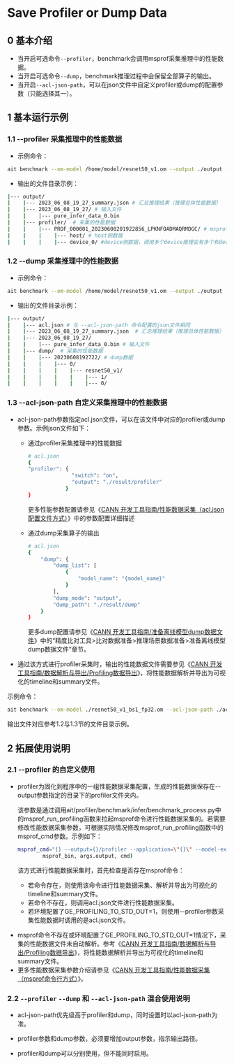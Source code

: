 # Save Profiler or Dump Data


## 0 基本介绍
- 当开启可选命令`--profiler`，benchmark会调用msprof采集推理中的性能数据。
- 当开启可选命令`--dump`，benchmark推理过程中会保留全部算子的输出。
- 当开启`--acl-json-path`，可以在json文件中自定义profiler或dump的配置参数（只能选择其一）。

## 1 基本运行示例
### 1.1 --profiler 采集推理中的性能数据
- 示例命令：
```bash
ait benchmark --om-model /home/model/resnet50_v1.om --output ./output --profiler 1

```
- 输出的文件目录示例：
```bash
|--- output/
|    |--- 2023_06_08_19_27_summary.json # 汇总推理结果（推理总体性能数据）
|    |--- 2023_06_08_19_27/ # 输入文件
|    |    |--- pure_infer_data_0.bin
|    |--- profiler/  # 采集的性能数据
|    |    |--- PROF_000001_20230608201922856_LPKNFOADMAQRMDGC/ # msprof保存的数据
|    |    |    |--- host/ # host侧数据
|    |    |    |--- device_0/ #device侧数据，调用多个device推理会有多个和device文件夹

```
### 1.2 --dump 采集推理中的性能数据
- 示例命令：
```bash
ait benchmark --om-model /home/model/resnet50_v1.om --output ./output --dump 1
```
- 输出的文件目录示例：
```bash
|--- output/
|    |--- acl.json # 与 --acl-json-path 命令配置的json文件相同
|    |--- 2023_06_08_19_27_summary.json  # 汇总推理结果（推理总体性能数据）
|    |--- 2023_06_08_19_27/
|    |    |--- pure_infer_data_0.bin # 输入文件
|    |--- dump/  # 采集的性能数据
|    |    |--- 20230608192722/ # dump数据
|    |    |    |--- 0/
|    |    |    |    |--- resnet50_v1/
|    |    |    |    |    |--- 1/
|    |    |    |    |    |--- 0/
```

### 1.3 --acl-json-path 自定义采集推理中的性能数据
+ acl-json-path参数指定acl.json文件，可以在该文件中对应的profiler或dump参数。示例json文件如下：

  + 通过profiler采集推理中的性能数据

    ```bash
    # acl.json
    {
    "profiler": {
                  "switch": "on",
                  "output": "./result/profiler"
                }
    }
    ```
    更多性能参数配置请参见《[CANN 开发工具指南/性能数据采集（acl.json配置文件方式）](https://www.hiascend.com/document/detail/zh/canncommercial/63RC1/devtools/auxiliarydevtool/atlasprofiling_16_0086.html)》中的参数配置详细描述

  + 通过dump采集算子的输出

    ```bash
    # acl.json
    {
        "dump": {
            "dump_list": [
                {
                    "model_name": "{model_name}"
                }
            ],
            "dump_mode": "output",
            "dump_path": "./result/dump"
        }
    }
    ```

    更多dump配置请参见《[CANN 开发工具指南/准备离线模型dump数据文件](https://www.hiascend.com/document/detail/zh/canncommercial/63RC1/devtools/auxiliarydevtool/atlasaccuracy_16_0030.html)》中的“精度比对工具>比对数据准备>推理场景数据准备>准备离线模型dump数据文件”章节。

- 通过该方式进行profiler采集时，输出的性能数据文件需要参见《[CANN 开发工具指南/数据解析与导出/Profiling数据导出](https://www.hiascend.com/document/detail/zh/canncommercial/63RC1/devtools/auxiliarydevtool/atlasprofiling_16_0100.html)》，将性能数据解析并导出为可视化的timeline和summary文件。

示例命令：
  ```bash
  ait benchmark --om-model ./resnet50_v1_bs1_fp32.om --acl-json-path ./acl.json
  ```
输出文件对应参考1.2与1.3节的文件目录示例。

## 2 拓展使用说明
### 2.1 --profiler 的自定义使用
+ profiler为固化到程序中的一组性能数据采集配置，生成的性能数据保存在--output参数指定的目录下的profiler文件夹内。

    该参数是通过调用ait/profiler/benchmark/infer/benchmark_process.py中的msprof_run_profiling函数来拉起msprof命令进行性能数据采集的。若需要修改性能数据采集参数，可根据实际情况修改msprof_run_profiling函数中的msprof_cmd参数。示例如下：

    ```bash
    msprof_cmd="{} --output={}/profiler --application=\"{}\" --model-execution=on --sys-hardware-mem=on --sys-cpu-profiling=off --sys-profiling=off --sys-pid-profiling=off --dvpp-profiling=on --runtime-api=on --task-time=on --aicpu=on".format(
            msprof_bin, args.output, cmd)
    ```
    该方式进行性能数据采集时，首先检查是否存在msprof命令：

    - 若命令存在，则使用该命令进行性能数据采集、解析并导出为可视化的timeline和summary文件。
    - 若命令不存在，则调用acl.json文件进行性能数据采集。
    - 若环境配置了GE_PROFILING_TO_STD_OUT=1，则使用--profiler参数采集性能数据时调用的是acl.json文件。

- msprof命令不存在或环境配置了GE_PROFILING_TO_STD_OUT=1情况下，采集的性能数据文件未自动解析。参考《[CANN 开发工具指南/数据解析与导出/Profiling数据导出](https://www.hiascend.com/document/detail/zh/canncommercial/63RC1/devtools/auxiliarydevtool/atlasprofiling_16_0100.html)》，将性能数据解析并导出为可视化的timeline和summary文件。
- 更多性能数据采集参数介绍请参见《[CANN 开发工具指南/性能数据采集（msprof命令行方式）](https://www.hiascend.com/document/detail/zh/canncommercial/63RC1/devtools/auxiliarydevtool/atlasprofiling_16_0041.html)》。

### 2.2 `--profiler` `--dump` 和 `--acl-json-path` 混合使用说明
  + acl-json-path优先级高于profiler和dump，同时设置时以acl-json-path为准。

  + profiler参数和dump参数，必须要增加output参数，指示输出路径。

  + profiler和dump可以分别使用，但不能同时启用。
